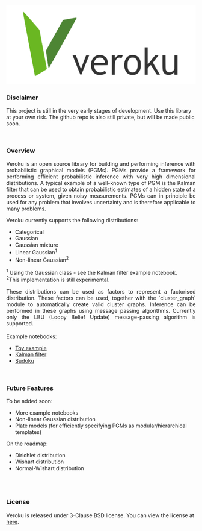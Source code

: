 <div align="center">
  <img src="logo.svg">
</div>

### Disclaimer
This project is still in the very early stages of development. Use this library at your own risk. The github repo is also still private,
but will be made public soon.

<br/>

### Overview
<div style="text-align: justify">
Veroku is an open source library for building and performing inference with probabilistic graphical models (PGMs). PGMs
provide a framework for performing efficient probabilistic inference with very high dimensional distributions. A typical
example of a well-known type of PGM is the Kalman filter that can be used to obtain probabilistic estimates of a hidden
state of a process or system, given noisy measurements. PGMs can in principle be used for any problem that involves
uncertainty and is therefore applicable to many problems.</div> 

Veroku currently supports the following distributions:
* Categorical
* Gaussian
* Gaussian mixture
* Linear Gaussian<sup>1</sup>
* Non-linear Gaussian<sup>2</sup>

<sup>1</sup> Using the Gaussian class - see the Kalman filter example notebook.<br/>
<sup>2</sup>This implementation is still experimental.


<div style="text-align: justify">
These distributions can be used as factors to represent a factorised distribution. These factors can be used, together
with the `cluster_graph` module to automatically create valid cluster graphs. Inference can be performed in these graphs
using message passing algorithms. Currently only the LBU (Loopy Belief Update) message-passing algorithm is supported.
</div>

<br/>
Example notebooks:

* [Toy example](https://github.com/ejlouw/veroku/blob/master/examples/slip_on_grass.ipynb)
* [Kalman filter](https://github.com/ejlouw/veroku/blob/master/examples/Kalman_filter.ipynb)
* [Sudoku](https://github.com/ejlouw/veroku/blob/master/examples/sudoku.ipynb)

<br/>

### Future Features
To be added soon:
* More example notebooks
* Non-linear Gaussian distribution
* Plate models (for efficiently specifying PGMs as modular/hierarchical templates)

On the roadmap:
* Dirichlet distribution
* Wishart distribution
* Normal-Wishart distribution

<br/><br/>

### License
Veroku is released under 3-Clause BSD license. You can view the license at [here](https://github.com/ejlouw/veroku/blob/master/LICENSE).

